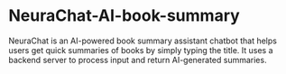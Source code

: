 # NeuraChat-AI-book-summary
NeuraChat is an AI-powered book summary assistant chatbot that helps users get quick summaries of books by simply typing the title. It uses a backend server to process input and return AI-generated summaries.
